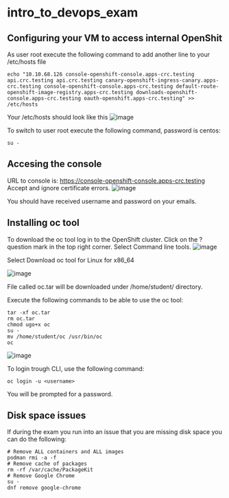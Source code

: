 # intro_to_devops_exam

## Configuring your VM to access internal OpenShit
As user root execute the following command to add another line to your /etc/hosts file
```
echo "10.10.68.126 console-openshift-console.apps-crc.testing api.crc.testing api.crc.testing canary-openshift-ingress-canary.apps-crc.testing console-openshift-console.apps-crc.testing default-route-openshift-image-registry.apps-crc.testing downloads-openshift-console.apps-crc.testing oauth-openshift.apps-crc.testing" >> /etc/hosts
```
Your /etc/hosts should look like this
![image](![image](https://github.com/jstanesic/intro_to_devops_exam/assets/91891125/bb582af1-bb79-407c-a2b8-191e6bee0497))

To switch to user root execute the following command, password is centos:
```
su -
```

## Accesing the console
URL to console is: https://console-openshift-console.apps-crc.testing
Accept and ignore certificate errors.
![image](https://github.com/jstanesic/intro_to_devops_exam/assets/91891125/fd46d3a2-d48b-441e-937b-947c3be41168)

You should have received username and password on your emails.

## Installing oc tool
To download the oc tool log in to the OpenShift cluster. Click on the ? question mark in the top right corner. Select Command line tools.
![image](https://github.com/jstanesic/intro_to_devops_exam/assets/91891125/cbffcf42-e0d1-438c-95be-5f88fa4df0bf)


Select Download oc tool for Linux for x86_64

![image](https://github.com/jstanesic/intro_to_devops_exam/assets/91891125/6bec537e-f2df-46ed-8013-4dca35b48270)

File called oc.tar will be downloaded under /home/student/ directory.

Execute the following commands to be able to use the oc tool:
```
tar -xf oc.tar
rm oc.tar
chmod ugo+x oc
su -
mv /home/student/oc /usr/bin/oc
oc
```
![image](https://github.com/jstanesic/intro_to_devops_exam/assets/91891125/1e57c1a7-507f-44eb-88b3-428ae9873de5)


To login trough CLI, use the following command:
```
oc login -u <username>
```
You will be prompted for a password.

## Disk space issues

If during the exam you run into an issue that you are missing disk space you can do the following:

```
# Remove ALL containers and ALL images
podman rmi -a -f
# Remove cache of packages
rm -rf /var/cache/PackageKit
# Remove Google Chrome
su -
dnf remove google-chrome
```
